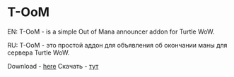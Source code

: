 # T-OoM
EN: T-OoM - is a simple Out of Mana announcer addon for Turtle WoW.

RU: T-OoM - это простой аддон для объявления об окончании маны для сервера Turtle WoW.


Download - [here](https://github.com/whtmst/t-oom/archive/refs/heads/main.zip)
Скачать - [тут](https://github.com/whtmst/t-oom/archive/refs/heads/main.zip)
